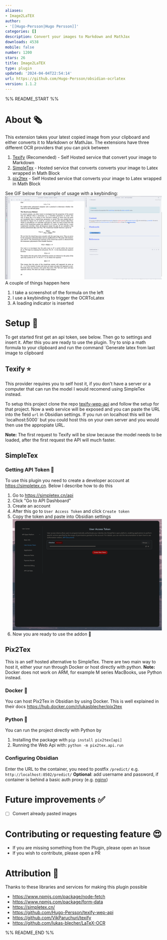 ```yaml
---
aliases:
- Image2LaTEX
author:
- '[[Hugo-Persson|Hugo Persson]]'
categories: []
description: Convert your images to Markdown and MathJax
downloads: 4538
mobile: false
number: 1200
stars: 26
title: Image2LaTEX
type: plugin
updated: '2024-04-04T22:54:14'
url: https://github.com/Hugo-Persson/obsidian-ocrlatex
version: 1.1.2
---
```


%% README_START %%

# About 🗞️

This extension takes your latest copied image from your clipboard and either converts it to Markdown or MathJax. The extensions have three different OCR providers that you can pick between
1. [Texify](https://github.com/VikParuchuri/texify) (Recomended) - Self Hosted service that convert your image to Markdown
2. [SimpleTex](https://update.simpletex.cn/) - Hosted service that converts converts your image to Latex wrapped in Math Block
3. [pix2tex](https://github.com/lukas-blecher/LaTeX-OCR) - Self Hosted service that converts your image to Latex wrapped in Math Block
   
See GIF below for example of usage with a keybinding:
![](https://raw.githubusercontent.com/Hugo-Persson/obsidian-ocrlatex/HEAD/docs/example.gif)
A couple of things happen here

1. I take a screenshot of the formula on the left
2. I use a keybinding to trigger the OCRToLatex
3. A loading indicator is inserted

# Setup 🚀

To get started first get an api token, see below. Then go to settings and insert it. After this you are ready to use the plugin. Try to snip a math formula to your clipboard and run the command `Generate latex from last image to clipboard
## Texify ⭐
This provider requires you to self host it, if you don't have a server or a computer that can run the model I would recomend using SimpleTex instead.

To setup this project clone the repo [texify-wep-api](https://github.com/Hugo-Persson/texify-wep-api) and follow the setup for that project. Now a web service will be exposed and you can paste the URL into the field `url` in Obsidian settings. If you run on localhost this will be ´localhost:5000` but you could host this on your own server and you would then use the appropiate URL. 


**Note:** The first request to Texify will be slow because the model needs to be loaded, after the first request the API will much faster. 
## SimpleTex
### Getting API Token 🔐

To use this plugin you need to create a developer account at https://simpletex.cn. Below I describe how to do this

1. Go to https://simpletex.cn/api
2. Click "Go to API Dashboard"
3. Create an account
4. After this go to `User Access Token` and click `Create token`
5. Copy the token and paste into Obsidian settings ![](https://raw.githubusercontent.com/Hugo-Persson/obsidian-ocrlatex/HEAD/docs/UAT.png)
6. Now you are ready to use the addon 🥳

## Pix2Tex 
This is an self hosted alternative to SimpleTex. There are two main way to host it, either your run through Docker or host directly with python. 
**Note:** Docker does not work on ARM, for example M series MacBooks, use Python instead.
### Docker 🐳
You can host Pix2Tex in Obsidian by using Docker. This is well explained in their docs https://hub.docker.com/r/lukasblecher/pix2tex

### Python 🐍
You can run the project directly with Python by
1. Installing the package with `pip install pix2tex[api]`
2. Running the Web Api with: `python -m pix2tex.api.run`


### Configuring Obsidian 

Enter the URL to the container, you need to postfix `/predict/` e.g. `http://localhost:8502/predict/`
**Optional**: add username and password, if container is behind a basic auth proxy (e.g. [nginx](https://nginx.org/en/docs/http/ngx_http_auth_basic_module.html))


# Future improvements ✅

-   [ ] Convert already pasted images

# Contributing or requesting feature 😍
- If you are missing something from the Plugin, please open an Issue
- If you wish to contribute, please open a PR


# Attribution 🙏

Thanks to these libraries and services for making this plugin possible

-   https://www.npmjs.com/package/node-fetch
-   https://www.npmjs.com/package/form-data
-   https://simpletex.cn/
-   https://github.com/Hugo-Persson/texify-wep-api
-   https://github.com/VikParuchuri/texify
-   https://github.com/lukas-blecher/LaTeX-OCR


%% README_END %%